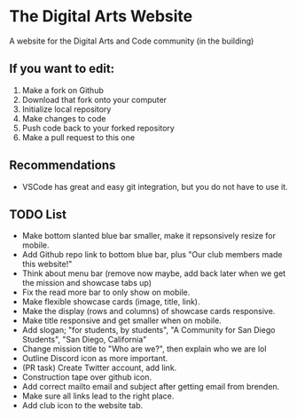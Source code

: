 # The Digital Arts Website
A website for the Digital Arts and Code community (in the building)

## If you want to edit:

1. Make a fork on Github
2. Download that fork onto your computer
3. Initialize local repository
4. Make changes to code
5. Push code back to your forked repository
6. Make a pull request to this one

## Recommendations
- VSCode has great and easy git integration, but you do not have to use it.

## TODO List
- Make bottom slanted blue bar smaller, make it repsonsively resize for mobile.
- Add Github repo link to bottom blue bar, plus "Our club members made this website!"
- Think about menu bar (remove now maybe, add back later when we get the mission and showcase tabs up)
- Fix the read more bar to only show on mobile.
- Make flexible showcase cards (image, title, link).
- Make the display (rows and columns) of showcase cards responsive.
- Make title responsive and get smaller when on mobile.
- Add slogan; "for students, by students", "A Community for San Diego Students", "San Diego, California"
- Change mission title to "Who are we?", then explain who we are lol
- Outline Discord icon as more important.
- (PR task) Create Twitter account, add link.
- Construction tape over github icon.
- Add correct mailto email and subject after getting email from brenden.
- Make sure all links lead to the right place.
- Add club icon to the website tab.
